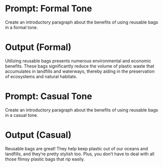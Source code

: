 # Prompt: Formal Tone
Create an introductory paragraph about the benefits of using reusable bags in a formal tone.

# Output (Formal)
Utilizing reusable bags presents numerous environmental and economic benefits. These bags significantly reduce the volume of plastic waste that accumulates in landfills and waterways, thereby aiding in the preservation of ecosystems and natural habitats.

# Prompt: Casual Tone
Create an introductory paragraph about the benefits of using reusable bags in a casual tone.

# Output (Casual)
Reusable bags are great! They help keep plastic out of our oceans and landfills, and they’re pretty stylish too. Plus, you don’t have to deal with all those flimsy plastic bags that rip easily.
